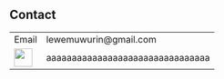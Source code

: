 <div align="left">
	<h2>Contact</h2>
	<table>
		<tr>
			<td>Email</td>
			<td>lewemuwurin@gmail.com</td>
		</tr>
		<tr>
			<td><img width=32px src="https://assets-global.website-files.com/6257adef93867e50d84d30e2/636e0a6ca814282eca7172c6_icon_clyde_white_RGB.svg"/></td>
			<td>aaaaaaaaaaaaaaaaaaaaaaaaaaaaaaaa</td>
		</tr>
	</table>
</div>
